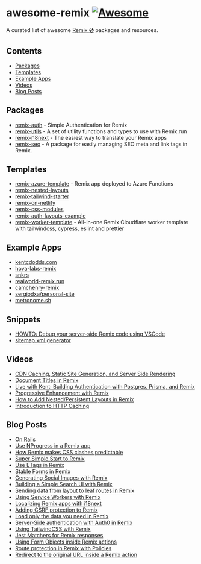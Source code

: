 # awesome-remix [![Awesome](https://awesome.re/badge.svg)](https://awesome.re)

A curated list of awesome [Remix 💿](https://remix.run) packages and resources.

## Contents

- [Packages](#Packages)
- [Templates](#Templates)
- [Example Apps](#Example-Apps)
- [Videos](#Videos)
- [Blog Posts](#Blog-Posts)

## Packages

- [remix-auth](https://github.com/sergiodxa/remix-auth) - Simple Authentication for Remix
- [remix-utils](https://github.com/sergiodxa/remix-utils) - A set of utility functions and types to use with Remix.run
- [remix-i18next](https://github.com/sergiodxa/remix-i18next) - The easiest way to translate your Remix apps
- [remix-seo](https://github.com/chaance/remix-seo) - A package for easily managing SEO meta and link tags in Remix.

## Templates

- [remix-azure-template](https://github.com/danielgary/remix-azure-template) - Remix app deployed to Azure Functions
- [remix-nested-layouts](https://github.com/brookslybrand/remix-nested-layouts)
- [remix-tailwind-starter](https://github.com/mcansh/remix-tailwind-starter)
- [remix-on-netlify](https://github.com/ascorbic/remix-on-netlify)
- [remix-css-modules](https://github.com/jacob-ebey/remix-css-modules)
- [remix-auth-layouts-example](https://github.com/jacob-ebey/remix-auth-layouts-example/tree/main/app/routes)
- [remix-worker-template](https://github.com/edmundhung/remix-worker-template) - All-in-one Remix Cloudflare worker template with tailwindcss, cypress, eslint and prettier 

## Example Apps

- [kentcdodds.com](https://github.com/kentcdodds/kentcdodds.com)
- [hova-labs-remix](https://github.com/HovaLabs/hova-labs-remix)
- [snkrs](https://github.com/mcansh/snkrs)
- [realworld-remix.run](https://github.com/BenoitAverty/realworld-remix.run)
- [camchenry-remix](https://github.com/camchenry/camchenry-remix)
- [sergiodxa/personal-site](https://github.com/sergiodxa/personal-site)
- [metronome.sh](https://metronome.sh)

## Snippets

- [HOWTO: Debug your server-side Remix code using VSCode](https://gist.github.com/kiliman/a9d7c874af03369a1d105a92560d89e9)
- [sitemap.xml generator](https://gist.github.com/andrelandgraf/0112631dcdf6640e4bd44360d3e7a08e)

## Videos

- [CDN Caching, Static Site Generation, and Server Side Rendering](https://www.youtube.com/watch?v=bfLFHp7Sbkg)
- [Document Titles in Remix](https://www.youtube.com/watch?v=nXjMorEABFQ)
- [Live with Kent: Building Authentication with Postgres, Prisma, and Remix](https://www.youtube.com/watch?v=XkZINZDDdms)
- [Progressive Enhancement with Remix](https://www.youtube.com/watch?v=VM4VMESF3tU)
- [How to Add Nested/Persistent Layouts in Remix](https://www.youtube.com/watch?v=2QlxdDGqJ2c)
- [Introduction to HTTP Caching](https://www.youtube.com/watch?v=3XkU_DXcgl0)

## Blog Posts

- [On Rails](https://marbiano.dev/into-remix/on-rails)
- [Use NProgress in a Remix app](https://sergiodxa.com/articles/use-nprogress-in-a-remix-app)
- [How Remix makes CSS clashes predictable](https://kentcdodds.com/blog/how-remix-makes-css-clashes-predictable)
- [Super Simple Start to Remix](https://kentcdodds.com/blog/super-simple-start-to-remix)
- [Use ETags in Remix](https://sergiodxa.com/articles/use-etags-in-remix)
- [Stable Forms in Remix](https://dev.to/zachtylr21/stable-forms-in-remix-226p)
- [Generating Social Images with Remix](https://camchenry.com/blog/generating-social-images-with-remix)
- [Building a Simple Search UI with Remix](https://dev.to/zachtylr21/building-a-simple-search-ui-with-remix-57da)
- [Sending data from layout to leaf routes in Remix](https://sergiodxa.com/articles/sending-data-from-layout-to-leaf-routes-in-remix)
- [Using Service Workers with Remix](https://sergiodxa.com/articles/using-service-workers-with-remix)
- [Localizing Remix apps with i18next](https://sergiodxa.com/articles/localizing-remix-apps-with-i18next)
- [Adding CSRF protection to Remix](https://sergiodxa.com/articles/adding-csrf-protection-to-remix)
- [Load only the data you need in Remix](https://sergiodxa.com/articles/load-only-the-data-you-need-in-remix)
- [Server-Side authentication with Auth0 in Remix](https://sergiodxa.com/articles/server-side-authentication-with-auth0-in-remix)
- [Using TailwindCSS with Remix](https://sergiodxa.com/articles/using-tailwindcss-with-remix)
- [Jest Matchers for Remix responses](https://sergiodxa.com/articles/jest-matchers-for-remix-responses)
- [Using Form Objects inside Remix actions](https://sergiodxa.com/articles/using-form-objects-inside-remix-actions)
- [Route protection in Remix with Policies](https://sergiodxa.com/articles/route-protection-in-remix-with-policies)
- [Redirect to the original URL inside a Remix action](https://sergiodxa.com/articles/redirect-to-the-original-url-inside-a-remix-action)
